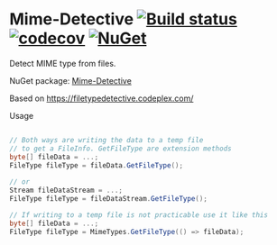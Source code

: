 # Mime-Detective  [![Build status](https://ci.appveyor.com/api/projects/status/38ve0bl4kvme82gw?svg=true)](https://ci.appveyor.com/project/clarkis117/mime-detective)  [![codecov](https://codecov.io/gh/clarkis117/Mime-Detective/branch/master/graph/badge.svg)](https://codecov.io/gh/clarkis117/Mime-Detective)  [![NuGet](http://img.shields.io/nuget/v/Mime-Detective.svg?style=flat)](https://www.nuget.org/packages/Mime-Detective/)

Detect MIME type from files.

NuGet package: [Mime-Detective](https://www.nuget.org/packages/Mime-Detective)

Based on https://filetypedetective.codeplex.com/


Usage 

```csharp

// Both ways are writing the data to a temp file
// to get a FileInfo. GetFileType are extension methods
byte[] fileData = ...;
FileType fileType = fileData.GetFileType();
   
// or 
Stream fileDataStream = ...;
FileType fileType = fileDataStream.GetFileType();

// If writing to a temp file is not practicable use it like this
byte[] fileData = ...;
FileType fileType = MimeTypes.GetFileType(() => fileData);
   
```
